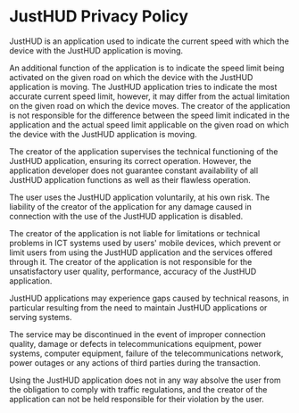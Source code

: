 # JustHUD Privacy Policy

JustHUD is an application used to indicate the current speed with which the device with the JustHUD application is moving.

An additional function of the application is to indicate the speed limit being activated on the given road on which the device with the JustHUD application is moving. The JustHUD application tries to indicate the most accurate current speed limit, however, it may differ from the actual limitation on the given road on which the device moves. The creator of the application is not responsible for the difference between the speed limit indicated in the application and the actual speed limit applicable on the given road on which the device with the JustHUD application is moving.

The creator of the application supervises the technical functioning of the JustHUD application, ensuring its correct operation. However, the application developer does not guarantee constant availability of all JustHUD application functions as well as their flawless operation.

The user uses the JustHUD application voluntarily, at his own risk. The liability of the creator of the application for any damage caused in connection with the use of the JustHUD application is disabled.

The creator of the application is not liable for limitations or technical problems in ICT systems used by users' mobile devices, which prevent or limit users from using the JustHUD application and the services offered through it. The creator of the application is not responsible for the unsatisfactory user quality, performance, accuracy of the JustHUD application.

JustHUD applications may experience gaps caused by technical reasons, in particular resulting from the need to maintain JustHUD applications or serving systems.

The service may be discontinued in the event of improper connection quality, damage or defects in telecommunications equipment, power systems, computer equipment, failure of the telecommunications network, power outages or any actions of third parties during the transaction.

Using the JustHUD application does not in any way absolve the user from the obligation to comply with traffic regulations, and the creator of the application can not be held responsible for their violation by the user.
		
